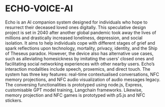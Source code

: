 # ECHO-VOICE-AI
Echo is an AI companion system designed for individuals who hope to resurrect their deceased loved ones digitally. This speculative design project is set in 2040 after another global pandemic took away the lives of millions and drastically increased loneliness, depression, and social isolation. It aims to help individuals cope with different stages of grief and spark reflections upon technology, mortality, privacy, identity, and the Ship of Theseus paradox. However, the device also has alternative use cases, such as alleviating homesickness by imitating the users’ closed ones and facilitating social networking experiences with other nearby users. Echo’s interaction modalities include speech, proxemics, and direct touch. The system has three key features: real-time contextualised conversations, NFC memory projections, and NFC audio visualization of audio messages legacy. The conversing functionalities is prototyped using node.js, Express, customisable GPT model training, Langchain frameworks. Likewise, memory projection and NFC games is  prototyped with p5.js and NFC stickers.